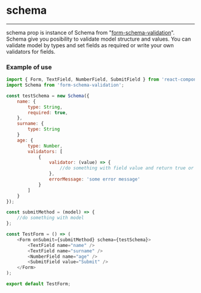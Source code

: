 # schema

---

schema prop is instance of Schema from "[form-schema-validation](https://github.com/mprzodala/form-schema-validation)". Schema give you posibility to validate model structure and values. You can validate model by types and set fields as required or write your own validators for fields.

### Example of use

```js
import { Form, TextField, NumberField, SubmitField } from 'react-components-form';
import Schema from 'form-schema-validation';

const testSchema = new Schema({
    name: {
        type: String,
        required: true,
    },
    surname: {
        type: String
    }
    age: {
        type: Number,
        validators: [
            {
                validator: (value) => {
                    //do something with field value and return true or false
                },
                errorMessage: 'some error message'
            }
        ]
    }
});

const submitMethod = (model) => {
    //do something with model
};

const TestForm = () => (
    <Form onSubmit={submitMethod} schema={testSchema}>
        <TextField name="name" />
        <TextField name="surname" />
        <NumberField name="age" />
        <SubmitField value="Submit" />
    </Form>
);

export default TestForm;
```



